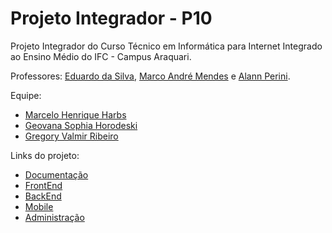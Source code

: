 # Projeto Integrador - P10 
Projeto Integrador do Curso Técnico em Informática para Internet Integrado ao Ensino Médio do IFC - Campus Araquari.

Professores: [Eduardo da Silva](https://github.com/eduardo-da-silva), [Marco André Mendes](https://github.com/marrcandre) e [Alann Perini](https://github.com/AlannKPerini).

Equipe:
- [Marcelo Henrique Harbs](https://github.com/MarceloHarbs)
- [Geovana Sophia Horodeski](https://github.com/horodeski)
- [Gregory Valmir Ribeiro](https://github.com/eugreg)

Links do projeto:

-  [Documentação](https://github.com/MarceloHarbs/P10Documentacao)
-  [FrontEnd](https://github.com/horodeski/P10FrontEnd)
-  [BackEnd](https://github.com/eugreg/P10Backend)
-  [Mobile](https://github.com/horodeski/P10Mobile)   
-  [Administração](https://github.com/horodeski/P10Administracao)
